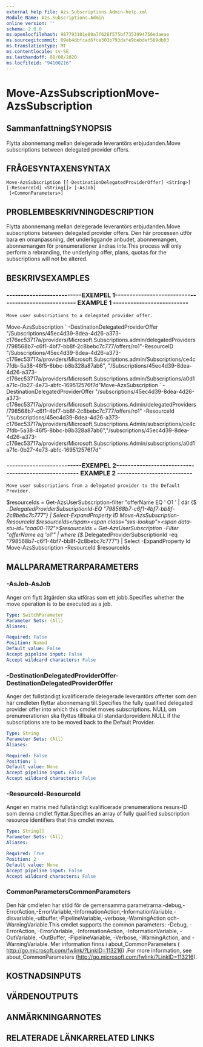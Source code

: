 ```yaml
---
external help file: Azs.Subscriptions.Admin-help.xml
Module Name: Azs.Subscriptions.Admin
online version: ''
schema: 2.0.0
ms.openlocfilehash: 987793101e89a7f628f575bf7353994756edaeae
ms.sourcegitcommit: 09eb4dbfcad6fce303b793dafe9bebdef589db03
ms.translationtype: MT
ms.contentlocale: sv-SE
ms.lasthandoff: 08/08/2020
ms.locfileid: "94100216"
---
```

# <span data-ttu-id="caa00-101">Move-AzsSubscription</span><span class="sxs-lookup"><span data-stu-id="caa00-101">Move-AzsSubscription</span></span>

## <span data-ttu-id="caa00-102">Sammanfattning</span><span class="sxs-lookup"><span data-stu-id="caa00-102">SYNOPSIS</span></span>
<span data-ttu-id="caa00-103">Flytta abonnemang mellan delegerade leverantörs erbjudanden.</span><span class="sxs-lookup"><span data-stu-id="caa00-103">Move subscriptions between delegated provider offers.</span></span>

## <span data-ttu-id="caa00-104">FRÅGESYNTAXEN</span><span class="sxs-lookup"><span data-stu-id="caa00-104">SYNTAX</span></span>

```
Move-AzsSubscription [[-DestinationDelegatedProviderOffer] <String>] [-ResourceId] <String[]> [-AsJob]
 [<CommonParameters>]
```

## <span data-ttu-id="caa00-105">PROBLEMBESKRIVNING</span><span class="sxs-lookup"><span data-stu-id="caa00-105">DESCRIPTION</span></span>
<span data-ttu-id="caa00-106">Flytta abonnemang mellan delegerade leverantörs erbjudanden.</span><span class="sxs-lookup"><span data-stu-id="caa00-106">Move subscriptions between delegated provider offers.</span></span>
<span data-ttu-id="caa00-107">Den här processen utför bara en omanpassning, det underliggande anbudet, abonnemangen, abonnemangen för prenumerationer ändras inte.</span><span class="sxs-lookup"><span data-stu-id="caa00-107">This process will only perform a rebranding, the underlying offer, plans, quotas for the subscriptions will not be altered.</span></span>

## <span data-ttu-id="caa00-108">BESKRIVS</span><span class="sxs-lookup"><span data-stu-id="caa00-108">EXAMPLES</span></span>

### <span data-ttu-id="caa00-109">--------------------------EXEMPEL 1--------------------------</span><span class="sxs-lookup"><span data-stu-id="caa00-109">-------------------------- EXAMPLE 1 --------------------------</span></span>
```
Move user subscriptions to a delegated provider offer.
```

<span data-ttu-id="caa00-110">Move-AzsSubscription \` -DestinationDelegatedProviderOffer "/Subscriptions/45ec4d39-8dea-4d26-a373-c176ec53717a/providers/Microsoft.Subscriptions.admin/delegatedProviders/798568b7-c6f1-4bf7-bb8f-2c8bebc7c777/offers/ro1"-ResourceID "/Subscriptions/45ec4d39-8dea-4d26-a373-c176ec53717a/providers/Microsoft.Subscriptions.admin/Subscriptions/ce4c7fdb-5a38-46f5-8bbc-b8b328a87ab6", "/Subscriptions/45ec4d39-8dea-4d26-a373-c176ec53717a/providers/Microsoft.Subscriptions.admin/Subscriptions/a0d1a71c-0b27-4e73-abfc-169512576f7d"</span><span class="sxs-lookup"><span data-stu-id="caa00-110">Move-AzsSubscription \` -DestinationDelegatedProviderOffer "/subscriptions/45ec4d39-8dea-4d26-a373-c176ec53717a/providers/Microsoft.Subscriptions.Admin/delegatedProviders/798568b7-c6f1-4bf7-bb8f-2c8bebc7c777/offers/ro1" -ResourceId "/subscriptions/45ec4d39-8dea-4d26-a373-c176ec53717a/providers/Microsoft.Subscriptions.Admin/subscriptions/ce4c7fdb-5a38-46f5-8bbc-b8b328a87ab6","/subscriptions/45ec4d39-8dea-4d26-a373-c176ec53717a/providers/Microsoft.Subscriptions.Admin/subscriptions/a0d1a71c-0b27-4e73-abfc-169512576f7d"</span></span>

### <span data-ttu-id="caa00-111">--------------------------EXEMPEL 2--------------------------</span><span class="sxs-lookup"><span data-stu-id="caa00-111">-------------------------- EXAMPLE 2 --------------------------</span></span>
```
Move user subscriptions from a delegated provider to the Default Provider.
```

<span data-ttu-id="caa00-112">$resourceIds = Get-AzsUserSubscription-filter "offerName EQ ' O1 ' | där {$ _. DelegatedProviderSubscriptionId-EQ "798568b7-c6f1-4bf7-bb8f-2c8bebc7c777"} | Select-ExpandProperty ID Move-AzsSubscription-ResourceId $resourceIds</span><span class="sxs-lookup"><span data-stu-id="caa00-112">$resourceIds = Get-AzsUserSubscription -Filter "offerName eq 'o1'" | where {$_.DelegatedProviderSubscriptionId -eq "798568b7-c6f1-4bf7-bb8f-2c8bebc7c777"} | Select -ExpandProperty Id Move-AzsSubscription -ResourceId $resourceIds</span></span>

## <span data-ttu-id="caa00-113">MALLPARAMETRAR</span><span class="sxs-lookup"><span data-stu-id="caa00-113">PARAMETERS</span></span>

### <span data-ttu-id="caa00-114">-AsJob</span><span class="sxs-lookup"><span data-stu-id="caa00-114">-AsJob</span></span>
<span data-ttu-id="caa00-115">Anger om flytt åtgärden ska utföras som ett jobb.</span><span class="sxs-lookup"><span data-stu-id="caa00-115">Specifies whether the move operation is to be executed as a job.</span></span>

```yaml
Type: SwitchParameter
Parameter Sets: (All)
Aliases:

Required: False
Position: Named
Default value: False
Accept pipeline input: False
Accept wildcard characters: False
```

### <span data-ttu-id="caa00-116">-DestinationDelegatedProviderOffer</span><span class="sxs-lookup"><span data-stu-id="caa00-116">-DestinationDelegatedProviderOffer</span></span>
<span data-ttu-id="caa00-117">Anger det fullständigt kvalificerade delegerade leverantörs offerter som den här cmdleten flyttar abonnemang till.</span><span class="sxs-lookup"><span data-stu-id="caa00-117">Specifies the fully qualified delegated provider offer into which this cmdlet moves subscriptions.</span></span>
<span data-ttu-id="caa00-118">NULL om prenumerationen ska flyttas tillbaka till standardprovidern.</span><span class="sxs-lookup"><span data-stu-id="caa00-118">NULL if the subscriptions are to be moved back to the Default Provider.</span></span>

```yaml
Type: String
Parameter Sets: (All)
Aliases:

Required: False
Position: 1
Default value: None
Accept pipeline input: False
Accept wildcard characters: False
```

### <span data-ttu-id="caa00-119">-ResourceId</span><span class="sxs-lookup"><span data-stu-id="caa00-119">-ResourceId</span></span>
<span data-ttu-id="caa00-120">Anger en matris med fullständigt kvalificerade prenumerations resurs-ID som denna cmdlet flyttar.</span><span class="sxs-lookup"><span data-stu-id="caa00-120">Specifies an array of fully qualified subscription resource identifiers that this cmdlet moves.</span></span>

```yaml
Type: String[]
Parameter Sets: (All)
Aliases:

Required: True
Position: 2
Default value: None
Accept pipeline input: False
Accept wildcard characters: False
```

### <span data-ttu-id="caa00-121">CommonParameters</span><span class="sxs-lookup"><span data-stu-id="caa00-121">CommonParameters</span></span>
<span data-ttu-id="caa00-122">Den här cmdleten har stöd för de gemensamma parametrarna:-debug,-ErrorAction,-ErrorVariable,-InformationAction,-InformationVariable,-disvariable,-utbuffer,-PipelineVariable,-verbose,-WarningAction och-WarningVariable.</span><span class="sxs-lookup"><span data-stu-id="caa00-122">This cmdlet supports the common parameters: -Debug, -ErrorAction, -ErrorVariable, -InformationAction, -InformationVariable, -OutVariable, -OutBuffer, -PipelineVariable, -Verbose, -WarningAction, and -WarningVariable.</span></span> <span data-ttu-id="caa00-123">Mer information finns i about_CommonParameters ( http://go.microsoft.com/fwlink/?LinkID=113216) .</span><span class="sxs-lookup"><span data-stu-id="caa00-123">For more information, see about_CommonParameters (http://go.microsoft.com/fwlink/?LinkID=113216).</span></span>

## <span data-ttu-id="caa00-124">KOSTNADS</span><span class="sxs-lookup"><span data-stu-id="caa00-124">INPUTS</span></span>

## <span data-ttu-id="caa00-125">VÄRDEN</span><span class="sxs-lookup"><span data-stu-id="caa00-125">OUTPUTS</span></span>

## <span data-ttu-id="caa00-126">ANMÄRKNINGAR</span><span class="sxs-lookup"><span data-stu-id="caa00-126">NOTES</span></span>

## <span data-ttu-id="caa00-127">RELATERADE LÄNKAR</span><span class="sxs-lookup"><span data-stu-id="caa00-127">RELATED LINKS</span></span>


